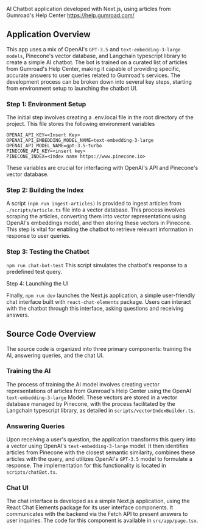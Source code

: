 AI Chatbot application developed with Next.js, using articles from Gumroad's Help Center https://help.gumroad.com/

## Application Overview

This app uses a mix of OpenAI's `GPT-3.5` and `text-embedding-3-large models`, Pinecone's vector database, and Langchain typescript library to create a simple AI chatbot. The bot is trained on a curated list of articles from Gumroad's Help Center, making it capable of providing specific, accurate answers to user queries related to Gumroad's services. The development process can be broken down into several key steps, starting from environment setup to launching the chatbot UI.

### Step 1: Environment Setup
The initial step involves creating a .env.local file in the root directory of the project. This file stores the following environment variables

```
OPENAI_API_KEY=<Insert Key>
OPENAI_API_EMBEDDING_MODEL_NAME=text-embedding-3-large
OPENAI_API_MODEL_NAME=gpt-3.5-turbo
PINECONE_API_KEY=<insert key>
PINECONE_INDEX=<index name https://www.pinecone.io> 
```

These variables are crucial for interfacing with OpenAI's API and Pinecone's vector database.

### Step 2: Building the Index
A script `(npm run ingest-articles)` is provided to ingest articles from `./scripts/article.ts` file into a vector database. This process involves scraping the articles, converting them into vector representations using OpenAI's embeddings model, and then storing these vectors in Pinecone. This step is vital for enabling the chatbot to retrieve relevant information in response to user queries.

### Step 3: Testing the Chatbot

`npm run chat-bot-test` This script simulates the chatbot's response to a predefined test query.

Step 4: Launching the UI

Finally, `npm run dev` launches the Next.js application, a simple user-friendly chat interface built with `react-chat-elements` package. Users can interact with the chatbot through this interface, asking questions and receiving answers.

## Source Code Overview
The source code is organized into three primary components: training the AI, answering queries, and the chat UI.

### Training the AI

The process of training the AI model involves creating vector representations of articles from Gumroad's Help Center using the OpenAI `text-embedding-3-large` Model. These vectors are stored in a vector database managed by Pinecone, with the process facilitated by the Langchain typescript library, as detailed in `scripts/vectorIndexBuilder.ts`.

### Answering Queries

Upon receiving a user's question, the application transforms this query into a vector using OpenAI's `text-embedding-3-large` model. It then identifies articles from Pinecone with the closest semantic similarity, combines these articles with the query, and utilizes OpenAI's `GPT-3.5` model to formulate a response. The implementation for this functionality is located in `scripts/chatBot.ts`.

### Chat UI

The chat interface is developed as a simple Next.js application, using the React Chat Elements package for its user interface components. It communicates with the backend via the Fetch API to present answers to user inquiries. The code for this component is available in `src/app/page.tsx`.